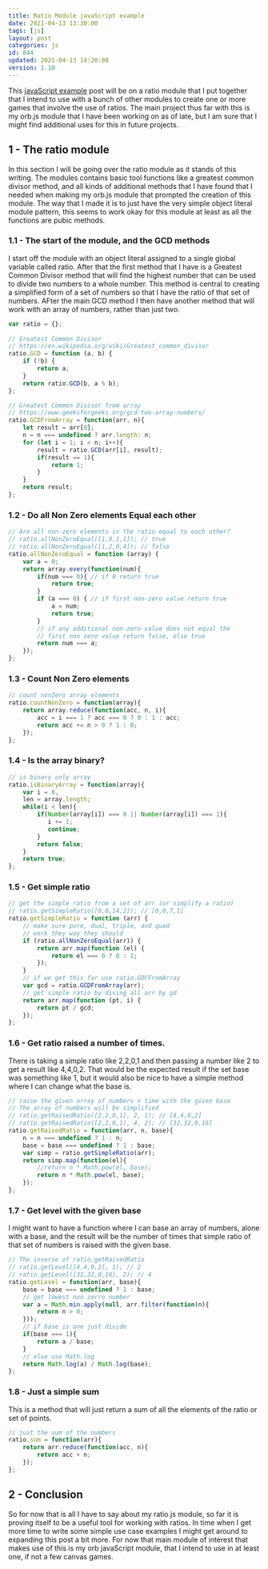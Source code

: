 ```yaml
---
title: Ratio Module javaScript example
date: 2021-04-13 13:30:00
tags: [js]
layout: post
categories: js
id: 844
updated: 2021-04-13 14:20:08
version: 1.10
---
```


This [javaScript example](/2021/04/02/js-javascript-example/) post will be on a ratio module that I put together that I intend to use with a bunch of other modules to create one or more games that involve the use of ratios. The main project thus far with this is my orb.js module that I have been working on as of late, but I am sure that I might find additional uses for this in future projects.

<!-- more -->

## 1 - The ratio module

In this section I will be going over the ratio module as it stands of this writing. The modules contains basic tool functions like a greatest common divisor method, and all kinds of additional methods that I have found that I needed when making my orb.js module that prompted the creation of this module. The way that I made it is to just have the very simple object literal module pattern, this seems to work okay for this module at least as all the functions are pubic methods.

### 1.1 - The start of the module, and the GCD methods

I start off the module with an object literal assigned to a single global variable called ratio. After that the first method that I have is a Greatest Common Divisor method that will find the highest number that can be used to divide two numbers to a whole number. This method is central to creating a simplified form of a set of numbers so that I have the ratio of that set of numbers. AFter the main GCD method I then have another method that will  work with an array of numbers, rather than just two.

```js
var ratio = {};
 
// Greatest Common Divisor
// https://en.wikipedia.org/wiki/Greatest_common_divisor
ratio.GCD = function (a, b) {
    if (!b) {
        return a;
    }
    return ratio.GCD(b, a % b);
};

// Greatest Common Divisor from array
// https://www.geeksforgeeks.org/gcd-two-array-numbers/
ratio.GCDFromArray = function(arr, n){
    let result = arr[0];
    n = n === undefined ? arr.length: n;
    for (let i = 1; i < n; i++){
        result = ratio.GCD(arr[i], result);
        if(result == 1){
            return 1;
        }
    }
    return result;
};
```

### 1.2 - Do all Non Zero elements Equal each other

```js
// Are all non-zero elements in the ratio equal to each other?
// ratio.allNonZeroEqual([1,0,1,1]); // true
// ratio.allNonZeroEqual([1,2,0,4]); // false
ratio.allNonZeroEqual = function (array) {
    var a = 0;
    return array.every(function(num){
        if(num === 0){ // if 0 return true
            return true;
        }
        if (a === 0) { // if first non-zero value return true
            a = num;
            return true;
        }
        // if any additional non-zero value does not equal the 
        // first non zero value return false, else true
        return num === a;
    });
};
```

### 1.3 - Count Non Zero elements

```js
// count nonZero array elements
ratio.countNonZero = function(array){
    return array.reduce(function(acc, n, i){
        acc = i === 1 ? acc === 0 ? 0 : 1 : acc;
        return acc += n > 0 ? 1 : 0;
    });
};
```

### 1.4 - Is the array binary?

```js
// is binary only array
ratio.isBinaryArray = function(array){
    var i = 0,
    len = array.length;
    while(i < len){
        if(Number(array[i]) === 0 || Number(array[i]) === 1){
           i += 1;
           continue;
        }
        return false;
    }
    return true;
};
```

### 1.5 - Get simple ratio

```js
// get the simple ratio from a set of arr (or simplify a ratio)
// ratio.getSimpleRatio([0,0,14,2]); // [0,0,7,1]
ratio.getSimpleRatio = function (arr) {
    // make sure pure, dual, triple, and quad
    // work they way they should
    if (ratio.allNonZeroEqual(arr)) {
        return arr.map(function (el) {
            return el === 0 ? 0 : 1;
        });
    }
    // if we get this far use ratio.GDCFromArray
    var gcd = ratio.GCDFromArray(arr);
    // get simple ratio by diving all arr by gd
    return arr.map(function (pt, i) {
        return pt / gcd;
    });
};
```

### 1.6 - Get ratio raised a number of times.

There is taking a simple ratio like 2,2,0,1 and then passing a number like 2 to get a result like 4,4,0,2. That would be the expected result if the set base was something like 1, but it would also be nice to have a simple method where I can change what the base is.

```js
// raise the given array of numbers n time with the given base
// The array of numbers will be simplified
// ratio.getRaisedRatio([2,2,0,1], 2, 1); // [4,4,0,2]
// ratio.getRaisedRatio([2,2,0,1], 4, 2); // [32,32,0,16]
ratio.getRaisedRatio = function(arr, n, base){
    n = n === undefined ? 1 : n;
    base = base === undefined ? 1 : base;
    var simp = ratio.getSimpleRatio(arr);
    return simp.map(function(el){
        //return n * Math.pow(el, base);
        return n * Math.pow(el, base);
    });
};
```

### 1.7 - Get level with the given base

I might want to have a function where I can base an array of numbers, alone with a base, and the result will be the number of times that simple ratio of that set of numbers is raised with the given base.

```js
// The inverse of ratio.getRaisedRatio
// ratio.getLevel([4,4,0,2], 1); // 2
// ratio.getLevel([32,32,0,16], 2); // 4
ratio.getLevel = function(arr, base){
    base = base === undefined ? 1 : base;
    // get lowest non zerro number
    var a = Math.min.apply(null, arr.filter(function(n){
        return n > 0;
    }));
    // if base is one just divide
    if(base === 1){
        return a / base;
    }
    // else use Math.log
    return Math.log(a) / Math.log(base);
};
```
 
### 1.8 - Just a simple sum

This is a method that will just return a sum of all the elements of the ratio or set of points.
 
```js
// just the sum of the numbers
ratio.sum = function(arr){
    return arr.reduce(function(acc, n){
        return acc + n;
    });
};
```

## 2 - Conclusion

So for now that is all I have to say about my ratio.js module, so far it is proving itself to be a useful tool for working with ratios. In time when I get more time to write some simple use case examples I might get around to expanding this post a bit more. For now that main module of interest that makes use of this is my orb javaScript module, that I intend to use in at least one, if not a few canvas games.
